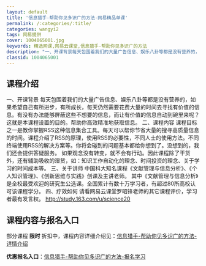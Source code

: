 ```yaml
---
layout: default
title: '信息猎手-帮助你见多识广的方法-网易精品单课'
permalink: /:categories/:title/
categories: wangyi2
tags: 网易提供
cover: 1004065001.jpg
keywords: 精选网课,网易云课堂,信息猎手-帮助你见多识广的方法
description: "一、开课背景每天包围着我们的大量广告信息、娱乐八卦等都是没有营养的，如果希望自己有所进步，有所成长，每天仍然需要花费大量的时间去寻找有价值的信息。有没有办法能够屏蔽这些不想要的信息，而让有价"
classid: 1004065001
---
```


## 课程介绍

一、开课背景
每天包围着我们的大量广告信息、娱乐八卦等都是没有营养的，如果希望自己有所进步，有所成长，每天仍然需要花费大量的时间去寻找有价值的信息。有没有办法能够屏蔽这些不想要的信息，而让有价值的信息自动到碗里来呢？这就是本课程设置的目的。帮助你高效精准地获取信息。
二、课程内容
课程目标之一是教你掌握RSS这种信息集合工具。每天可以帮你节省大量的搜寻高质量信息的时间。课程介绍了RSS的原理，使用RSS的必要性，不同人士的使用方法。不同终端使用RSS的解决方案等。你将会碰到的问题基本都给你想到了。没想到的，我们还会提供答疑服务。
如果观念没有转变，就不会有行动。因此课程除了干货外，还有辅助吸收的湿货，如：知识工作自动化的理念、时间投资的理念、关于学习的时间成本等。
三、关于讲师
中国科大知名课程《文献管理与信息分析》、《个人知识管理》、《创新思维与实践》创课及主讲老师。 其中《文献管理与信息分析》是全校最受欢迎的研究生公选课。全国累计有数十万学习者，有超过80所高校认可该课程学分。
四、疗效如何
请看网易云课堂罗昭锋老师的其它课程评价，学习者最有发言权。
http://study.163.com/u/science20

## 课程内容与报名入口

部分课程 **限时** 折扣中，课程内容详细介绍见：[信息猎手-帮助你见多识广的方法-详情介绍](https://study.163.com/course/introduction/1004065001.htm?share=1&shareId=1025206652&utm_campaign=share&utm_medium=iphoneShare&utm_source=&utm_u=1025206652)

**优惠报名入口**：[信息猎手-帮助你见多识广的方法-报名学习](https://study.163.com/course/introduction/1004065001.htm?share=1&shareId=1025206652&utm_campaign=share&utm_medium=iphoneShare&utm_source=&utm_u=1025206652)

